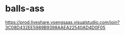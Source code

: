 # balls-ass
https://prod.liveshare.vsengsaas.visualstudio.com/join?3C08D432EE5989B9398AAEA22540AD4D0F05
